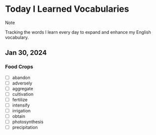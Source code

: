 # Today I Learned Vocabularies

> [!NOTE]
> Tracking the words I learn every day to expand and enhance my English vocabulary.

## Jan 30, 2024
### Food Crops
- [ ] abandon                                   <!-- Meaning -->
- [ ] adversely                                 <!-- Meaning -->
- [ ] aggregate                                 <!-- Meaning -->
- [ ] cultivation                               <!-- Meaning -->
- [ ] fertilize                                 <!-- Meaning -->
- [ ] intensify                                 <!-- Meaning -->
- [ ] irrigation                                <!-- Meaning -->
- [ ] obtain                                    <!-- Meaning -->
- [ ] photosynthesis                            <!-- Meaning -->
- [ ] precipitation                             <!-- Meaning -->

